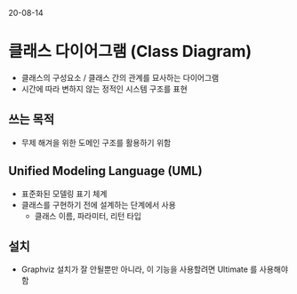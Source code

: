 20-08-14

# 클래스 다이어그램 (Class Diagram)
* 클래스의 구성요소 / 클래스 간의 관계를 묘사하는 다이어그램
* 시간에 따라 변하지 않는 정적인 시스템 구조를 표현 
## 쓰는 목적
* 무제 해겨을 위한 도메인 구조를 활용하기 위함
## Unified Modeling Language (UML)
* 표준화된 모델링 표기 체계
* 클래스를 구현하기 전에 설계하는 단계에서 사용
     * 클래스 이름, 파라미터, 리턴 타입 
## 설치
* Graphviz 설치가 잘 안될뿐만 아니라, 이 기능을 사용할려면 Ultimate 를 사용해야함      